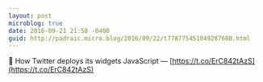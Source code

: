 ```yaml
---
layout: post
microblog: true
date: 2016-09-21 21:58 -0400
guid: http://padraic.micro.blog/2016/09/22/t778775451049287680.html
---
```

🔗 How Twitter deploys its widgets JavaScript — [https://t.co/ErC842tAzS](https://t.co/ErC842tAzS)
